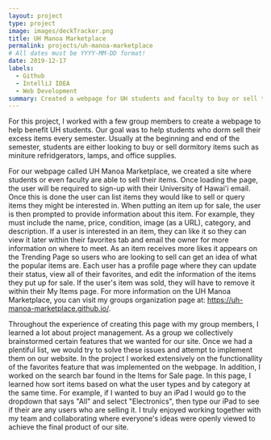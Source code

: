 ```yaml
---
layout: project
type: project
image: images/deckTracker.png
title: UH Manoa Marketplace
permalink: projects/uh-manoa-marketplace
# All dates must be YYYY-MM-DD format!
date: 2019-12-17
labels:
  - Github
  - IntelliJ IDEA
  - Web Development
summary: Created a webpage for UH students and faculty to buy or sell their items.
---
```

For this project, I worked with a few group members to create a webpage to help benefit UH students. Our goal was to help students who dorm sell their excess items every semester. Usually at the beginning and end of the semester, students are either looking to buy or sell dormitory items such as miniture refridgerators, lamps, and office supplies. 

For our webpage called UH Manoa Marketplace, we created a site where students or even faculty are able to sell their items. Once loading the page, the user will be required to sign-up with their University of Hawai'i email. Once this is done the user can list items they would like to sell or query items they might be interested in. When putting an item up for sale, the user is then prompted to provide information about this item. For example, they must include the name, price, condition, image (as a URL), category, and description. If a user is interested in an item, they can like it so they can view it later within their favorites tab and email the owner for more information on where to meet. As an item receives more likes it appears on the Trending Page so users who are looking to sell can get an idea of what the popular items are. Each user has a profile page where they can update their status, view all of their favorites, and edit the information of the items they put up for sale. If the user's item was sold, they will have to remove it within their My Items page. For more information on the UH Manoa Marketplace, you can visit my groups organization page at: https://uh-manoa-marketplace.github.io/.

Throughout the experience of creating this page with my group members, I learned a lot about project management. As a group we collectively brainstormed certain features that we wanted for our site. Once we had a plentiful list, we would try to solve these issues and attempt to implement them on our website. In the project I worked extensively on the functionallity of the favorites feature that was implemented on the webpage. In addition, I worked on the search bar found in the Items for Sale page. In this page, I learned how sort items based on what the user types and by category at the same time. For example, if I wanted to buy an iPad I would go to the dropdown that says "All" and select "Electronics", then type our iPad to see if their are any users who are selling it. I truly enjoyed working together with my team and collaborating where everyone's ideas were openly viewed to achieve the final product of our site. 

